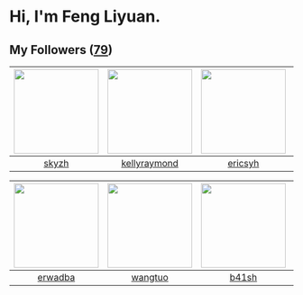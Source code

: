 # Hi, I'm Feng Liyuan.

## My Followers ([79](https://github.com/SunRunAway?tab=followers))

| <img src="https://avatars1.githubusercontent.com/u/4198311?v=4" width="150" height="150" /> | <img src="https://avatars2.githubusercontent.com/u/58126365?v=4" width="150" height="150" /> | <img src="https://avatars3.githubusercontent.com/u/10498732?v=4" width="150" height="150" /> | <img src="https://avatars0.githubusercontent.com/u/7368838?v=4" width="150" height="150" /> |
| :-----------------------------------------------------------------------------------------: | :------------------------------------------------------------------------------------------: | :------------------------------------------------------------------------------------------: | :-----------------------------------------------------------------------------------------: |
|                              [skyzh](https://github.com/skyzh)                              |                        [kellyraymond](https://github.com/kellyraymond)                       |                             [ericsyh](https://github.com/ericsyh)                            |                        [tangjun1990](https://github.com/tangjun1990)                        |

| <img src="https://avatars1.githubusercontent.com/u/43768654?v=4" width="150" height="150" /> | <img src="https://avatars1.githubusercontent.com/u/1171686?v=4" width="150" height="150" /> | <img src="https://avatars0.githubusercontent.com/u/1070352?v=4" width="150" height="150" /> | <img src="https://avatars3.githubusercontent.com/u/1446531?v=4" width="150" height="150" /> |
| :------------------------------------------------------------------------------------------: | :-----------------------------------------------------------------------------------------: | :-----------------------------------------------------------------------------------------: | :-----------------------------------------------------------------------------------------: |
|                             [erwadba](https://github.com/erwadba)                            |                            [wangtuo](https://github.com/wangtuo)                            |                              [b41sh](https://github.com/b41sh)                              |                           [JmPotato](https://github.com/JmPotato)                           |